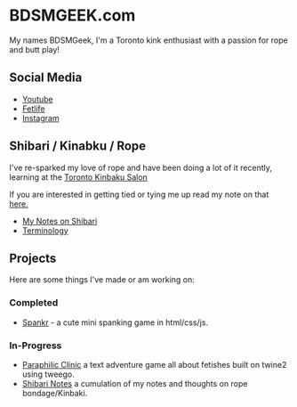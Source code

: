 <head>
  <link rel="shortcut icon" type="image/png" href="/assets/img/favicon.ico">
</head>

# BDSMGEEK.com

My names BDSMGeek, I'm a Toronto kink enthusiast with a passion for rope and butt play!

## Social Media

* [Youtube](https://www.youtube.com/bdsmgeek)
* [Fetlife](https://fetlife.com/users/1046777)
* [Instagram](https://www.instagram.com/bdsmgeek/)

## Shibari / Kinabku / Rope
I've re-sparked my love of rope and have been doing a lot of it recently, learning at the [Toronto Kinbaku Salon](https://torontokinbakusalon.com/pages/about-us)

If you are interested in getting tied or tying me up read my note on that [here.](/shibari/)

* [My Notes on Shibari](/shibari/notes)
* [Terminology](/shibari/terms)

## Projects

Here are some things I've made or am working on:

### Completed

* [Spankr](https://bdsmgeek.github.io/spankr/) - a cute mini spanking game in html/css/js.

### In-Progress

* [Paraphilic Clinic](https://bdsmgeek.github.io/paraphilic-clinic/) a text adventure game all about fetishes built on twine2 using tweego.
* [Shibari Notes](https://github.com/bdsmgeek/shibari) a cumulation of my notes and thoughts on rope bondage/Kinbaki.


